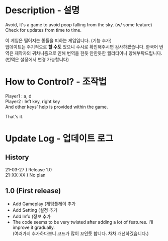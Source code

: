 # Description - 설명
Avoid, It's a game to avoid poop falling from the sky. (w/ some feature)  
Check for updates from time to time.

이 게임은 떨어지는 똥들을 피하는 게임입니다. (기능 추가)  
업데이트는 주기적으로 **할 수도** 있으니 수시로 확인해주시면 감사하겠습니다.
한국어 번역은 제작자의 귀차니즘으로 인해 번역을 한듯 안한듯한 퀄리티이니 양해부탁드립니다. (번역은 설정에서 변경 가능합니다)  

# How to Control? - 조작법
Player1 : a, d  
Player2 : left key, right key  
And other keys' help is provided within the game.  

That's it.

# Update Log - 업데이트 로그
## History
21-03-27 ) Release 1.0  
21-XX-XX ) No plan

## 1.0 (First release)
- Add Gameplay (게임플레이 추가
- Add Setting  (설정 추가
- Add Info     (정보 추가
- The code seems to be very twisted after adding a lot of features. I'll improve it gradually.  
(여러가지 추가하다보니 코드가 많이 꼬인듯 합니다. 차차 개선하겠습니다.)

